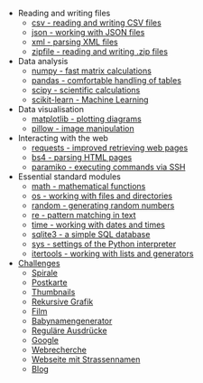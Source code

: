 
* Reading and writing files
  * [csv - reading and writing CSV files](read_write_data/read_write_csv/csv.md)
  * [json - working with JSON files](read_write_data/read_write_json/json.md)
  * [xml - parsing XML files](read_write_data/read_xml/xml.md)
  * [zipfile - reading and writing .zip files](read_write_data/read_write_zipfile/zipfile.md)
* Data analysis
  * [numpy - fast matrix calculations](data_analysis/numpy.md)
  * [pandas - comfortable handling of tables](data_analysis/pandas/pandas.md)
  * [scipy - scientific calculations](data_analysis/fit_function/scipy.md)
  * [scikit-learn - Machine Learning](data_analysis/machine_learning/sklearn.md)
* Data visualisation
  * [matplotlib - plotting diagrams](plotting/matplotlib/matplotlib.md)
  * [pillow - image manipulation](graphics/pillow.md)
* Interacting with the web
  * [requests - improved retrieving web pages](web/requests.md)
  * [bs4 - parsing HTML pages](web/parse_html/bs4.md)
  * [paramiko - executing commands via SSH](system_administration/paramiko.md)
* Essential standard modules
  * [math - mathematical functions](essential_modules/math/math.md)
  * [os - working with files and directories](essential_modules/os/os.md)
  * [random - generating random numbers](essential_modules/random/random.md)
  * [re - pattern matching in text](essential_modules/re/re.md)
  * [time - working with dates and times](essential_modules/time/time.md)
  * [sqlite3 - a simple SQL database](databases/sqlite3/sqlite3.md)
  * [sys - settings of the Python interpreter](essential_modules/sys/sys.md)
  * [itertools - working with lists and generators](essential_modules/itertools/itertools.md)
* [Challenges](challenges/README.md)
  * [Spirale](challenges/spiral/spiral.md)
  * [Postkarte](challenges/postcards/postcard.md)
  * [Thumbnails](challenges/thumbnails/README.md)
  * [Rekursive Grafik](challenges/recursive_graph/recursive_graph.md)
  * [Film](challenges/movie/README.md)
  * [Babynamengenerator](challenges/babynamengenerator.md)
  * [Reguläre Ausdrücke](challenges/regular_expressions/regex.md)
  * [Google](challenges/google.md)
  * [Webrecherche](challenges/webrecherche.md)
  * [Webseite mit Strassennamen](challenges/website/website_DE.md)
  * [Blog](challenges/blog.md)

